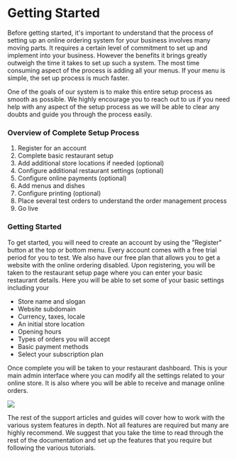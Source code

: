 # Getting Started

Before getting started, it's important to understand that the process of setting up an online ordering system for your business involves many moving parts. It requires a certain level of commitment to set up and implement into your business. However the benefits it brings greatly outweigh the time it takes to set up such a system. The most time consuming aspect of the process is adding all your menus. If your menu is simple, the set up process is much faster.

One of the goals of our system is to make this entire setup process as smooth as possible. We highly encourage you to reach out to us if you need help with any aspect of the setup process as we will be able to clear any doubts and guide you through the process easily.

### Overview of Complete Setup Process

1. Register for an account
2. Complete basic restaurant setup
3. Add additional store locations if needed \(optional\)
4. Configure additional restaurant settings \(optional\)
5. Configure online payments \(optional\)
6. Add menus and dishes
7. Configure printing \(optional\)
8. Place several test orders to understand the order management process
9. Go live

### Getting Started

To get started, you will need to create an account by using the "Register" button at the top or bottom menu. Every account comes with a free trial period for you to test. We also have our free plan that allows you to get a website with the online ordering disabled. Upon registering, you will be taken to the restaurant setup page where you can enter your basic restaurant details. Here you will be able to set some of your basic settings including your

* Store name and slogan
* Website subdomain
* Currency, taxes, locale
* An initial store location
* Opening hours
* Types of orders you will accept
* Basic payment methods
* Select your subscription plan

Once complete you will be taken to your restaurant dashboard. This is your main admin interface where you can modify all the settings related to your online store. It is also where you will be able to receive and manage online orders.

![](https://downloads.intercomcdn.com/i/o/61342319/5495f5750f03ddebcd43b67d/dashboard-overview.png)

The rest of the support articles and guides will cover how to work with the various system features in depth. Not all features are required but many are highly recommend. We suggest that you take the time to read through the rest of the documentation and set up the features that you require but following the various tutorials.

